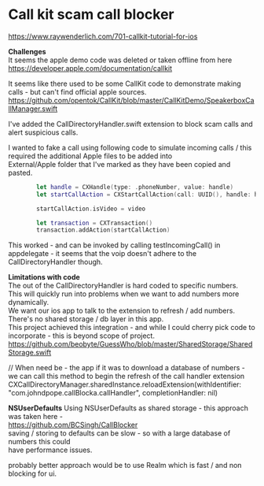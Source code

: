 # Call kit scam call blocker      
https://www.raywenderlich.com/701-callkit-tutorial-for-ios            

      
**Challenges**      
It seems the apple demo code was deleted or taken offline from here
https://developer.apple.com/documentation/callkit      
      
It seems like there used to be some CallKit code to demonstrate making calls - but can't find official apple sources.      
https://github.com/opentok/CallKit/blob/master/CallKitDemo/SpeakerboxCallManager.swift      
      
      
I've added the CallDirectoryHandler.swift extension to block scam calls and alert suspicious calls.      
      
I wanted to fake a call using following code to simulate incoming calls / this required the additional Apple files to be added into       
External/Apple folder that I've marked as they have been copied and pasted. 
      
````swift
        let handle = CXHandle(type: .phoneNumber, value: handle)
        let startCallAction = CXStartCallAction(call: UUID(), handle: handle)

        startCallAction.isVideo = video

        let transaction = CXTransaction()
        transaction.addAction(startCallAction)
````
This worked - and can be invoked by calling testIncomingCall() in appdelegate - it seems that the voip doesn't adhere to the CallDirectoryHandler though.
   
      
      
**Limitations with code**      
The out of the CallDirectoryHandler is hard coded to specific numbers.      
This will quickly run into problems when we want to add numbers more dynamically.      
We want our ios app to talk to the extension to refresh / add numbers.      
There's no shared storage / db layer in this app.      
This project achieved this integration - and while I could cherry pick code to incorporate - this is beyond scope of project.     
https://github.com/beobyte/GuessWho/blob/master/SharedStorage/SharedStorage.swift      



// When need be - the app if it was to download a database of numbers - we can call this method to begin the refresh of the call handler extension
CXCallDirectoryManager.sharedInstance.reloadExtension(withIdentifier: "com.johndpope.callBlocka.callHandler", completionHandler: nil)


**NSUserDefaults**
Using NSUserDefaults as shared storage - this approach was taken here -      
https://github.com/BCSingh/CallBlocker     
saving / storing to defaults can be slow - so with a large database of numbers this could      
have performance issues.      
     
     
     
probably better approach would be to use Realm which is fast / and non blocking for ui.     




